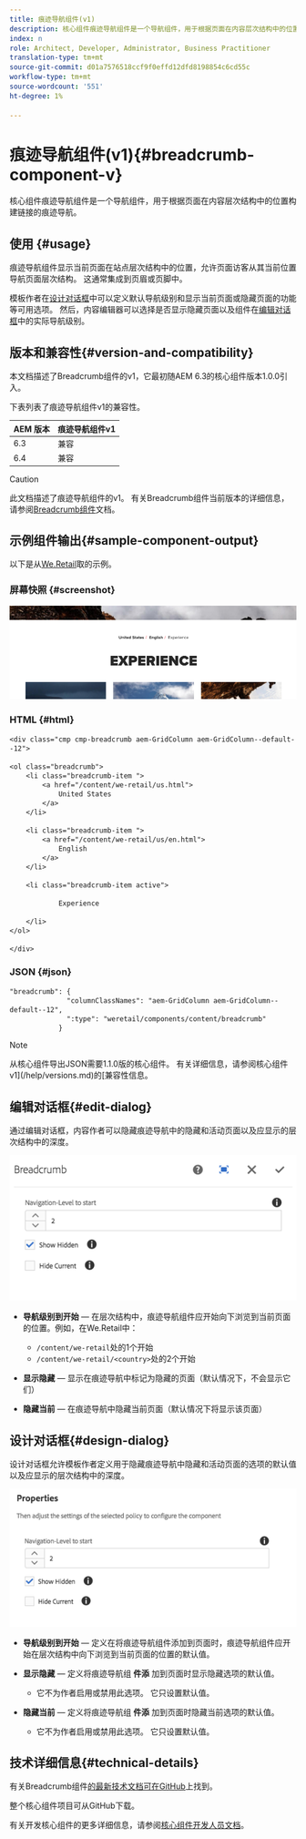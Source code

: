```yaml
---
title: 痕迹导航组件(v1)
description: 核心组件痕迹导航组件是一个导航组件，用于根据页面在内容层次结构中的位置构建链接的痕迹导航。
index: n
role: Architect, Developer, Administrator, Business Practitioner
translation-type: tm+mt
source-git-commit: d01a7576518ccf9f0effd12dfd8198854c6cd55c
workflow-type: tm+mt
source-wordcount: '551'
ht-degree: 1%

---
```



# 痕迹导航组件(v1){#breadcrumb-component-v}

核心组件痕迹导航组件是一个导航组件，用于根据页面在内容层次结构中的位置构建链接的痕迹导航。

## 使用 {#usage}

痕迹导航组件显示当前页面在站点层次结构中的位置，允许页面访客从其当前位置导航页面层次结构。 这通常集成到页眉或页脚中。

模板作者在[设计对话框](#design-dialog)中可以定义默认导航级别和显示当前页面或隐藏页面的功能等可用选项。 然后，内容编辑器可以选择是否显示隐藏页面以及组件在[编辑对话框](#edit-dialog)中的实际导航级别。

## 版本和兼容性{#version-and-compatibility}

本文档描述了Breadcrumb组件的v1，它最初随AEM 6.3的核心组件版本1.0.0引入。

下表列表了痕迹导航组件v1的兼容性。

| AEM 版本 | 痕迹导航组件v1 |
|--- |--- |
| 6.3 | 兼容 |
| 6.4 | 兼容 |

>[!CAUTION]
>
>此文档描述了痕迹导航组件的v1。
>有关Breadcrumb组件当前版本的详细信息，请参阅[Breadcrumb组件](/help/components/breadcrumb.md)文档。

## 示例组件输出{#sample-component-output}

以下是从[We.Retail](https://helpx.adobe.com/experience-manager/6-4/sites/developing/using/we-retail.html)取的示例。

### 屏幕快照 {#screenshot}

![](/help/assets/chlimage_1-33.png)

### HTML {#html}

```
<div class="cmp cmp-breadcrumb aem-GridColumn aem-GridColumn--default--12">

<ol class="breadcrumb">
    <li class="breadcrumb-item ">
        <a href="/content/we-retail/us.html">
            United States
        </a>
    </li>

    <li class="breadcrumb-item ">
        <a href="/content/we-retail/us/en.html">
            English
        </a>
    </li>

    <li class="breadcrumb-item active">
        
            Experience
        
    </li>
</ol>
 
</div>
```

### JSON {#json}

```
"breadcrumb": {
              "columnClassNames": "aem-GridColumn aem-GridColumn--default--12",
              ":type": "weretail/components/content/breadcrumb"
            }
```

>[!NOTE]
>
>从核心组件导出JSON需要1.1.0版的核心组件。 有关详细信息，请参阅核心组件v1](/help/versions.md)的[兼容性信息。

## 编辑对话框{#edit-dialog}

通过编辑对话框，内容作者可以隐藏痕迹导航中的隐藏和活动页面以及应显示的层次结构中的深度。

![](/help/assets/chlimage_1-34.png)

* **导航级别到开始**  — 在层次结构中，痕迹导航组件应开始向下浏览到当前页面的位置。例如，在We.Retail中：

   * `/content/we-retail`处的1个开始
   * `/content/we-retail/<country>`处的2个开始

* **显示隐藏**  — 显示在痕迹导航中标记为隐藏的页面（默认情况下，不会显示它们）
* **隐藏当前** — 在痕迹导航中隐藏当前页面（默认情况下将显示该页面）

## 设计对话框{#design-dialog}

设计对话框允许模板作者定义用于隐藏痕迹导航中隐藏和活动页面的选项的默认值以及应显示的层次结构中的深度。

![](/help/assets/chlimage_1-35.png)

* **导航级别到开始**  — 定义在将痕迹导航组件添加到页面时，痕迹导航组件应开始在层次结构中向下浏览到当前页面的位置的默认值。
* **显示隐藏**  — 定义将痕迹导航组 **件添** 加到页面时显示隐藏选项的默认值。

   * 它不为作者启用或禁用此选项。 它只设置默认值。

* **隐藏当前**  — 定义将痕迹导航组 **件添** 加到页面时隐藏当前选项的默认值。

   * 它不为作者启用或禁用此选项。 它只设置默认值。

## 技术详细信息{#technical-details}

有关Breadcrumb组件[的最新技术文档可在GitHub](https://github.com/adobe/aem-core-wcm-components/tree/master/content/src/content/jcr_root/apps/core/wcm/components/breadcrumb/v1/breadcrumb)上找到。

整个核心组件项目可从GitHub下载。

有关开发核心组件的更多详细信息，请参阅[核心组件开发人员文档](/help/developing/overview.md)。
